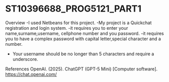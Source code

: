 # ST10396688_PROG5121_PART1

Overview
-I used Netbeans for this project.
-My project is a Quickchat registration and login system.
-it requires you to enter your name,surname,username, cellphone number and you password.
-it requires you to have a complex password with capital letter,special character and a number.
- Your username should be no longer than 5 characters and require a underscore.

References 
OpenAI. (2025). ChatGPT (GPT-5 Mini) [Computer software]. https://chat.openai.com/
